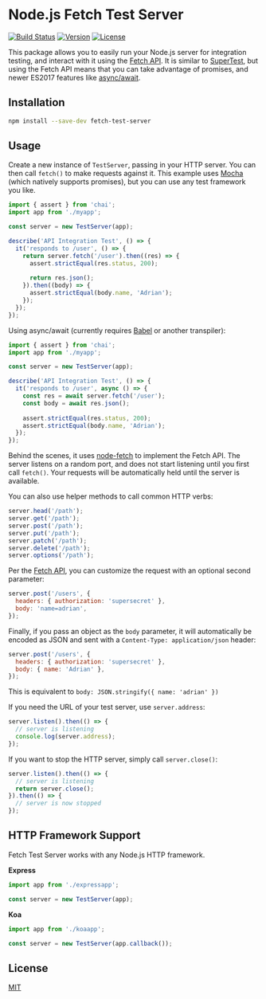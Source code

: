 # Node.js Fetch Test Server

[![Build Status](https://img.shields.io/travis/amacneil/fetch-test-server/master.svg)](https://travis-ci.org/amacneil/fetch-test-server)
[![Version](https://img.shields.io/npm/v/fetch-test-server.svg)](https://www.npmjs.com/package/fetch-test-server)
[![License](https://img.shields.io/badge/license-MIT-blue.svg)](https://github.com/amacneil/fetch-test-server/blob/master/LICENSE)

This package allows you to easily run your Node.js server for integration testing, and interact with it using the [Fetch API](https://developer.mozilla.org/en-US/docs/Web/API/Fetch_API). It is similar to [SuperTest](https://github.com/visionmedia/supertest), but using the Fetch API means that you can take advantage of promises, and newer ES2017 features like [async/await](https://tc39.github.io/ecmascript-asyncawait/).

## Installation

```sh
npm install --save-dev fetch-test-server
```

## Usage

Create a new instance of `TestServer`, passing in your HTTP server. You can then call `fetch()` to make requests against it. This example uses [Mocha](https://mochajs.org/) (which natively supports promises), but you can use any test framework you like.

```js
import { assert } from 'chai';
import app from './myapp';

const server = new TestServer(app);

describe('API Integration Test', () => {
  it('responds to /user', () => {
    return server.fetch('/user').then((res) => {
      assert.strictEqual(res.status, 200);
      
      return res.json();
    }).then((body) => {
      assert.strictEqual(body.name, 'Adrian');
    });
  });
});
```

Using async/await (currently requires [Babel](http://babeljs.io/) or another transpiler):

```js
import { assert } from 'chai';
import app from './myapp';

const server = new TestServer(app);

describe('API Integration Test', () => {
  it('responds to /user', async () => {
    const res = await server.fetch('/user');
    const body = await res.json();
    
    assert.strictEqual(res.status, 200);
    assert.strictEqual(body.name, 'Adrian');
  });
});
```

Behind the scenes, it uses [node-fetch](https://github.com/bitinn/node-fetch) to implement the Fetch API. The server listens on a random port, and does not start listening until you first call `fetch()`. Your requests will be automatically held until the server is available.

You can also use helper methods to call common HTTP verbs:

```js
server.head('/path');
server.get('/path');
server.post('/path');
server.put('/path');
server.patch('/path');
server.delete('/path');
server.options('/path');
```

Per the [Fetch API](https://developer.mozilla.org/en-US/docs/Web/API/GlobalFetch/fetch), you can customize the request with an optional second parameter:

```js
server.post('/users', {
  headers: { authorization: 'supersecret' },
  body: 'name=adrian',
});
```

Finally, if you pass an object as the `body` parameter, it will automatically be encoded as JSON and sent with a `Content-Type: application/json` header:

```js
server.post('/users', {
  headers: { authorization: 'supersecret' },
  body: { name: 'Adrian' },
});
```

This is equivalent to `body: JSON.stringify({ name: 'adrian' })`

If you need the URL of your test server, use `server.address`:

```js
server.listen().then(() => {
  // server is listening
  console.log(server.address);
});
```

If you want to stop the HTTP server, simply call `server.close()`:

```js
server.listen().then(() => {
  // server is listening
  return server.close();
}).then(() => {
  // server is now stopped
});
```

## HTTP Framework Support

Fetch Test Server works with any Node.js HTTP framework.

**Express**

```js
import app from './expressapp';

const server = new TestServer(app);
```

**Koa**

```js
import app from './koaapp';

const server = new TestServer(app.callback());
```

## License

[MIT](/LICENSE)
